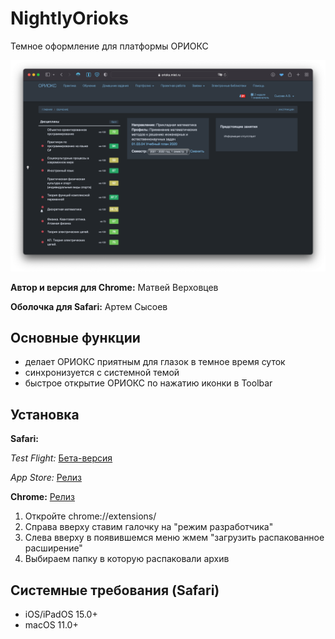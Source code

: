 # NightlyOrioks

Темное оформление для платформы ОРИОКС

![alt text](nightlyORIOKS_screenshot.png "Красивая картинка")

**Автор и версия для Chrome:** Матвей Верховцев

**Оболочка для Safari:** Артем Сысоев

## Основные функции
- делает ОРИОКС приятным для глазок в темное время суток
- синхронизуется с системной темой
- быстрое открытие ОРИОКС по нажатию иконки в Toolbar

## Установка
**Safari:**

*Test Flight:*
[Бета-версия](https://testflight.apple.com/join/TFj9hJaq)

*App Store:*
[Релиз](https://apps.apple.com/ru/app/%D0%BE%D1%80%D0%B8%D0%BE%D0%BA%D1%81-%D1%82%D0%B5%D0%BC%D0%BD%D0%B0%D1%8F-%D1%82%D0%B5%D0%BC%D0%B0/id1610349126?l=en&mt=12)

**Chrome:**
[Релиз](https://github.com/TemaSysoev/NightlyOrioks/releases/tag/stable)
1. Откройте chrome://extensions/
2. Справа вверху ставим галочку на "режим разработчика"
3. Слева вверху в появившемся меню жмем "загрузить распакованное расширение"
4. Выбираем папку в которую распаковали архив
## Системные требования (Safari)

- iOS/iPadOS 15.0+
- macOS 11.0+

